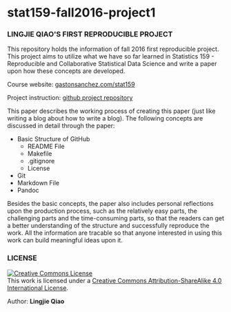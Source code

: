 # stat159-fall2016-project1


### LINGJIE QIAO'S FIRST REPRODUCIBLE PROJECT

This repository holds the information of fall 2016 first reproducible project. This project aims to utilize what we have so far learned in Statistics 159 - Reproducible and Collaborative Statistical Data Science and write a paper upon how these concepts are developed.

Course website: [gastonsanchez.com/stat159](http://gastonsanchez.com/stat159)

Project instruction: [github project repository](https://github.com/ucb-stat159/stat159-fall-2016/tree/master/projects)

This paper describes the working process of creating this paper (just like writing a blog about how to write a blog). The following concepts are discussed in detail through the paper:

* Basic Structure of GitHub
    * README File
    * Makefile
    * .gitignore
    * License
* Git
* Markdown File
* Pandoc

Besides the basic concepts, the paper also includes personal reflections upon the production process, such as the relatively easy parts, the challenging parts and the time-consuming parts, so that the readers can get a better understanding of the structure and successfully reproduce the work. All the information are tracable so that anyone interested in using this work can build meaningful ideas upon it.


### LICENSE

<a rel="license" href="http://creativecommons.org/licenses/by-sa/4.0/"><img alt="Creative Commons License" style="border-width:0" src="https://i.creativecommons.org/l/by-sa/4.0/88x31.png" /></a><br />This work is licensed under a <a rel="license" href="http://creativecommons.org/licenses/by-sa/4.0/">Creative Commons Attribution-ShareAlike 4.0 International License</a>.

Author: **Lingjie Qiao**
